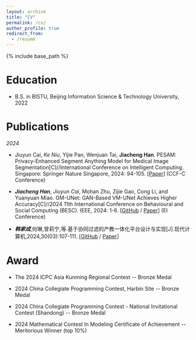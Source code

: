 ```yaml
---
layout: archive
title: "CV"
permalink: /cv/
author_profile: true
redirect_from:
  - /resume
---
```


{% include base_path %}

Education
======
* B.S. in BISTU, Beijing Information Science & Technology University, 2022

Publications
======
*2024*
* Jiuyun Cai, *Ke Niu*, Yijie Pan, Wenjuan Tai, **Jiacheng Han**. PESAM: Privacy-Enhanced Segment Anything Model for Medical Image Segmentation[C]//International Conference on Intelligent Computing. Singapore: Springer Nature Singapore, 2024: 94-105. [[Paper](https://link.springer.com/chapter/10.1007/978-981-97-5581-3_8)] (CCF-C Conference) 
  
* ***Jiacheng Han***, *Jiuyun Cai*, Mohan Zhu, Zijie Gao, Cong Li, and Yuanyuan Miao. GM-UNet: GAN-Based VM-UNet Achieves Higher Accuracy[C]//2024 11th International Conference on Behavioural and Social Computing (BESC). IEEE, 2024: 1-6. [[GitHub](https://github.com/Jiacheng-Han/GM-UNet) / [Paper](https://ieeexplore.ieee.org/abstract/document/10780733)] (EI Conference) 
  
* ***韩家成***,何琳,曾莉宁,等.基于协同过滤的产教一体化平台设计与实现[J].现代计算机,2024,30(03):107-111. [[GitHub](https://github.com/Jiacheng-Han/e-xitang) / [Paper](https://xueshu.baidu.com/usercenter/paper/show?paperid=1s1t0cf0305s0400r86a0ed0ur271220&site=xueshu_se&hitarticle=1)]


Award
======
* The 2024 lCPC Asia Kunming Regional Contest -- Bronze Medal

* 2024 China Collegiate Programming Contest, Harbin Site -- Bronze Medal

* 2024 China Collegiate Programming Contest - National Invitational Contest (Shandong) -- Bronze Medal

* 2024 Mathematical Contest In Modeling Certificate of Achievement -- Meritorious Winner (top 10%)

<!--
Work experience
======
* Spring 2024: Academic Pages Collaborator
  * Github University
  * Duties includes: Updates and improvements to template
  * Supervisor: The Users

* Fall 2015: Research Assistant
  * Github University
  * Duties included: Merging pull requests
  * Supervisor: Professor Hub

* Summer 2015: Research Assistant
  * Github University
  * Duties included: Tagging issues
  * Supervisor: Professor Git
  
Skills
======
* Skill 1
* Skill 2
  * Sub-skill 2.1
  * Sub-skill 2.2
  * Sub-skill 2.3
* Skill 3

Publications
======
  <ul>{% for post in site.publications reversed %}
    {% include archive-single-cv.html %}
  {% endfor %}</ul>

Talks
======
  <ul>{% for post in site.talks reversed %}
    {% include archive-single-talk-cv.html  %}
  {% endfor %}</ul>
  
Teaching
======
  <ul>{% for post in site.teaching reversed %}
    {% include archive-single-cv.html %}
  {% endfor %}</ul>
  
Service and leadership
======
* Currently signed in to 43 different slack teams
-->
